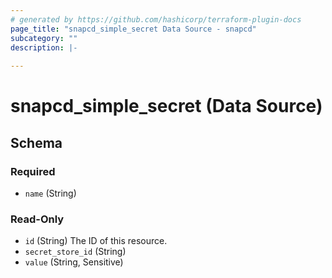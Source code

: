 ```yaml
---
# generated by https://github.com/hashicorp/terraform-plugin-docs
page_title: "snapcd_simple_secret Data Source - snapcd"
subcategory: ""
description: |-
  
---
```


# snapcd_simple_secret (Data Source)





<!-- schema generated by tfplugindocs -->
## Schema

### Required

- `name` (String)

### Read-Only

- `id` (String) The ID of this resource.
- `secret_store_id` (String)
- `value` (String, Sensitive)
